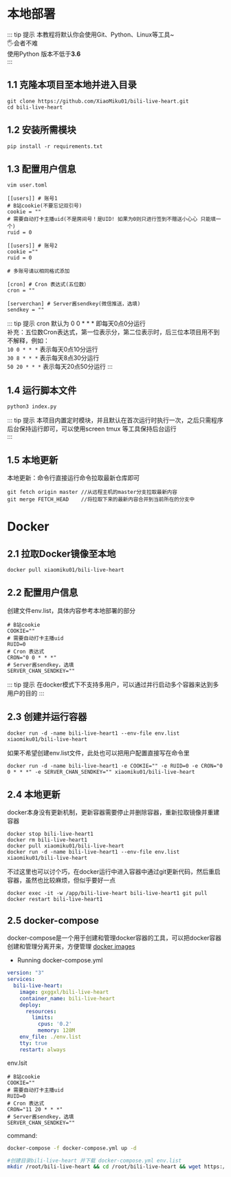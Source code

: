 # 本地部署
::: tip 提示
本教程将默认你会使用Git、Python、Linux等工具~  
🖐️会者不难  
使用Python 版本不低于**3.6**  
::: 

## 1.1 克隆本项目至本地并进入目录  
``` shell
git clone https://github.com/XiaoMiku01/bili-live-heart.git
cd bili-live-heart
```
## 1.2 安装所需模块  
``` shell
pip install -r requirements.txt
```

## 1.3 配置用户信息  
``` shell
vim user.toml
```
```
[[users]] # 账号1
# B站cookie(不要忘记双引号)
cookie = ""
# 需要自动打卡主播uid(不是房间号！是UID! 如果为0则只进行签到不赠送小心心 只能填一个)
ruid = 0

[[users]] # 账号2
cookie =""
ruid = 0

# 多账号请以相同格式添加

[cron] # Cron 表达式(五位数）
cron = ""

[serverchan] # Server酱sendkey(微信推送，选填)
sendkey = ""
```
::: tip 提示
cron 默认为 0 0 * * * 即每天0点0分运行  
补充：五位数Cron表达式，第一位表示分，第二位表示时，后三位本项目用不到不解释，例如：  
`10 0 * * *` 表示每天0点10分运行  
`30 8 * * *` 表示每天8点30分运行  
`50 20 * * *` 表示每天20点50分运行 
:::

## 1.4 运行脚本文件
``` shell
python3 index.py
```
::: tip 提示
本项目内置定时模块，并且默认在首次运行时执行一次，之后只需程序后台保持运行即可，可以使用screen tmux 等工具保持后台运行  
:::

## 1.5 本地更新  
本地更新：命令行直接运行命令拉取最新仓库即可  
 ```
 git fetch origin master //从远程主机的master分支拉取最新内容 
git merge FETCH_HEAD    //将拉取下来的最新内容合并到当前所在的分支中
 ```

# Docker

## 2.1 拉取Docker镜像至本地
``` shell
docker pull xiaomiku01/bili-live-heart
```
## 2.2 配置用户信息
创建文件env.list，具体内容参考本地部署的部分
```
# B站cookie
COOKIE=""
# 需要自动打卡主播uid
RUID=0
# Cron 表达式
CRON="0 0 * * *"
# Server酱sendkey，选填
SERVER_CHAN_SENDKEY=""
```
::: tip 提示
在docker模式下不支持多用户，可以通过并行启动多个容器来达到多用户的目的
:::
## 2.3 创建并运行容器
``` shell
docker run -d -name bili-live-heart1 --env-file env.list xiaomiku01/bili-live-heart
```
如果不希望创建env.list文件，此处也可以把用户配置直接写在命令里
``` shell
docker run -d -name bili-live-heart1 -e COOKIE="" -e RUID=0 -e CRON="0 0 * * *" -e SERVER_CHAN_SENDKEY="" xiaomiku01/bili-live-heart
```
## 2.4 本地更新
docker本身没有更新机制，更新容器需要停止并删除容器，重新拉取镜像并重建容器
``` shell
docker stop bili-live-heart1
docker rm bili-live-heart1
docker pull xiaomiku01/bili-live-heart
docker run -d -name bili-live-heart1 --env-file env.list xiaomiku01/bili-live-heart
```
不过这里也可以讨个巧，在docker运行中进入容器中通过git更新代码，然后重启容器，虽然也比较麻烦，但似乎要好一点
``` shell
docker exec -it -w /app/bili-live-heart bili-live-heart1 git pull
docker restart bili-live-heart1
```
## 2.5 docker-compose
docker-compose是一个用于创建和管理docker容器的工具，可以把docker容器创建和管理分离开来，方便管理
[docker images](https://hub.docker.com/r/gxggxl/bili-live-heart)
- Running
docker-compose.yml
```yml
version: "3"
services:
  bili-live-heart:
    image: gxggxl/bili-live-heart
    container_name: bili-live-heart
    deploy:
      resources:
        limits:
          cpus: '0.2'
          memory: 128M
    env_file: ./env.list
    tty: true
    restart: always
```
env.lsit
```
# B站cookie
COOKIE=""
# 需要自动打卡主播uid
RUID=0
# Cron 表达式
CRON="11 20 * * *"
# Server酱sendkey，选填
SERVER_CHAN_SENDKEY=""
```
command:
```bash
docker-compose -f docker-compose.yml up -d
```
```bash
#创建目录bili-live-heart 并下载 docker-compose.yml env.list
mkdir /root/bili-live-heart && cd /root/bili-live-heart && wget https://git.gxggxl.workers.dev/https://raw.githubusercontent.com/gxusb/bili-live-heart/master/docker/docker-compose.yml && wget https://git.gxggxl.workers.dev/https://raw.githubusercontent.com/gxusb/bili-live-heart/master/docker/env.list
```
